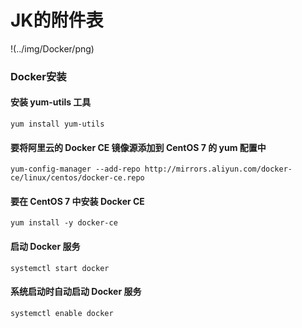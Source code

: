 # JK的附件表
!(../img/Docker/png)
### Docker安装
#### 安装 yum-utils 工具
```
yum install yum-utils
```
#### 要将阿里云的 Docker CE 镜像源添加到 CentOS 7 的 yum 配置中
```
yum-config-manager --add-repo http://mirrors.aliyun.com/docker-ce/linux/centos/docker-ce.repo
```
#### 要在 CentOS 7 中安装 Docker CE
```
yum install -y docker-ce
```
#### 启动 Docker 服务
```
systemctl start docker
```
#### 系统启动时自动启动 Docker 服务
```
systemctl enable docker
```